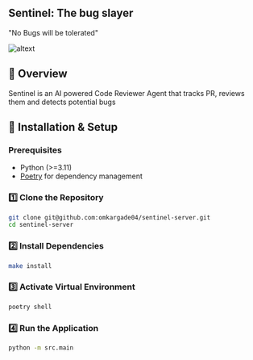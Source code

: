 ## Sentinel: The bug slayer
"No Bugs will be tolerated"

![altext](https://external-preview.redd.it/SHNtughQ3UZw2b-Gekke89Ifwh4M4d9msKM8ysuiYAk.gif?auto=webp&s=329dfb4f1d6dffb0b0c51dccae318f8ee753ac0f)

## 📌 Overview
Sentinel is an AI powered Code Reviewer Agent that tracks PR, reviews them and detects potential bugs

## 🚀 Installation & Setup

### Prerequisites
- Python (>=3.11)
- [Poetry](https://python-poetry.org/) for dependency management

### 1️⃣ Clone the Repository
```sh
git clone git@github.com:omkargade04/sentinel-server.git
cd sentinel-server
```

### 2️⃣ Install Dependencies
```sh
make install
```

### 3️⃣ Activate Virtual Environment
```sh
poetry shell
```

### 4️⃣ Run the Application
```sh
python -m src.main
```